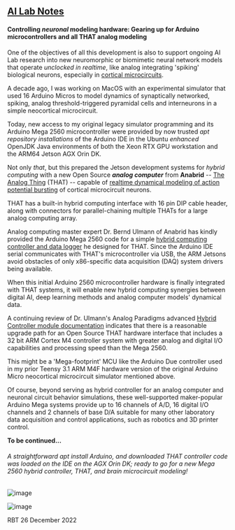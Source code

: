## <u>AI Lab Notes</u>

#### **Controlling *neuronal* modeling hardware:** Gearing up for Arduino microcontrollers and all **THAT** analog modeling

One of the objectives of all this development is also to support ongoing AI Lab research into new neuromorphic or biomimetic neural network models that operate *unclocked in realtime*, like analog integrating 'spiking' biological neurons, especially in [cortical microcircuits](https://academic.oup.com/book/24640). 

A decade ago, I was working on MacOS with an experimental simulator that used 16 Arduino Micros to model dynamics of synaptically networked, spiking, analog threshold-triggered pyramidal cells and interneurons in a simple neocortical microcircuit.  

Today, new access to my original legacy simulator programming and its Arduino Mega 2560 microcontroller were provided by now trusted *apt repository installations* of the Arduino IDE in the Ubuntu *enhanced* OpenJDK Java environments of both the Xeon RTX GPU workstation and the ARM64 Jetson AGX Orin DK.

Not only *that*, but this prepared the Jetson development systems for *hybrid computing* with a new Open Source ***analog computer*** from **Anabrid** -- [The Analog Thing](https://the-analog-thing.org/wiki/) (THAT) -- capable of [realtime dynamical modeling of action potential bursting](https://the-analog-thing.org/docs/dirhtml/rst/applications/hindmash_rose_neuron/spiking_neuron/) of cortical microcircuit neurons.

THAT has a built-in hybrid computing interface with 16 pin DIP cable header, along with connectors for parallel-chaining multiple THATs for a large analog computing array.

Analog computing master expert Dr. Bernd Ulmann of Anabrid has kindly provided the Arduino Mega 2560 code for a simple [hybrid computing controller and data logger](https://github.com/anabrid/hardware/tree/main/the-analog-thing/arduino_2650_hybrid_controller) he designed for THAT.  Since the Arduino IDE serial communicates with THAT's microcontroller via USB, the ARM Jetsons avoid obstacles of only x86-specific data acquisition (DAQ) system drivers being available.

When this initial Arduino 2560 microcontroller hardware is finally integrated with THAT systems, it will enable new hybrid computing synergies between digital AI, deep learning methods and analog computer models' dynamical data.

A continuing review of Dr. Ulmann's Analog Paradigms advanced [Hybrid Controller module documentation](https://analogparadigm.com/downloads/hc_handbook.pdf)  indicates that there is a reasonable upgrade path for an Open Source THAT hardware interface that includes a 32 bit ARM Cortex M4 controller system with greater analog and digital I/O capabilities and processing speed than the Mega 2560.

This might be a 'Mega-footprint' MCU like the Arduino Due controller used in my prior Teensy 3.1 ARM M4F hardware version of the original Arduino Micro neocortical microcircuit simulator mentioned above.

Of course, beyond serving as hybrid controller for an analog computer and neuronal circuit behavior simulations, these well-supported maker-popular Arduino Mega systems provide up to 16 channels of A/D, 16 digital I/O channels and 2 channels of base D/A suitable for many other laboratory data acquisition and control applications, such as robotics and 3D printer control.

**To be continued...**


###### A straightforward  *apt install Arduino*, and downloaded THAT controller code was loaded on the IDE on the AGX Orin DK; ready to go for a new Mega 2560 hybrid controller, THAT, and brain microcircuit modeling!
![image](https://user-images.githubusercontent.com/71346897/209422743-8bd2314a-04fa-46f0-9b8c-a72afa013f2d.png)

![image](https://user-images.githubusercontent.com/71346897/209604689-dc7c352c-21a1-4eb7-838a-89012f02ff05.jpeg)


RBT 26 December 2022
